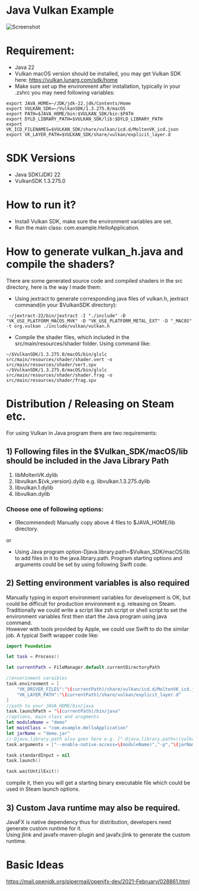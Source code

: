 # Java Vulkan Example  

![Screenshot](https://github.com/chengenzhao/java-vulkan-mac/assets/5525436/8b8e50ab-ebc3-4d68-8164-985bdb3ab177)

# Requirement:  

* Java 22
* Vulkan macOS version should be installed, you may get Vulkan SDK here: https://vulkan.lunarg.com/sdk/home
* Make sure set up the environment after installation, typically in your .zshrc you may need following variables:
```text
export JAVA_HOME=~/JDK/jdk-22.jdk/Contents/Home
export VULKAN_SDK=~/VulkanSDK/1.3.275.0/macOS
export PATH=$JAVA_HOME/bin:$VULKAN_SDK/bin:$PATH
export DYLD_LIBRARY_PATH=$VULKAN_SDK/lib:$DYLD_LIBRARY_PATH
export VK_ICD_FILENAMES=$VULKAN_SDK/share/vulkan/icd.d/MoltenVK_icd.json
export VK_LAYER_PATH=$VULKAN_SDK/share/vulkan/explicit_layer.d
```

# SDK Versions 

* Java SDK(JDK) 22
* VulkanSDK 1.3.275.0

# How to run it?
* Install Vulkan SDK, make sure the environment variables are set.
* Run the main class: com.example.HelloApplication.

# How to generate vulkan_h.java and compile the shaders? 
There are some generated source code and compiled shaders in the src directory, here is the way I made them:
* Using jextract to generate corresponding java files of vulkan.h, jextract command(in your $VulkanSDK directory): 
```text
 ~/jextract-22/bin/jextract -I "./include" -D "VK_USE_PLATFORM_MACOS_MVK" -D "VK_USE_PLATFORM_METAL_EXT" -D "_MACOS" -t org.vulkan ./include/vulkan/vulkan.h
```
* Compile the shader files, which included in the src/main/resources/shader folder. Using command like:
```shell
~/$VulkanSDK/1.3.275.0/macOS/bin/glslc src/main/resources/shader/shader.vert -o src/main/resources/shader/vert.spv
~/$VulkanSDK/1.3.275.0/macOS/bin/glslc src/main/resources/shader/shader.frag -o src/main/resources/shader/frag.spv
```

# Distribution / Releasing on Steam etc.

For using Vulkan in Java program there are two requirements:

## 1) Following files in the $Vulkan_SDK/macOS/lib should be included in the Java Library Path

1) libMoltenVK.dylib
2) libvulkan.${vk_version}.dylib e.g. libvulkan.1.3.275.dylib
3) libvulkan.1.dylib
4) libvulkan.dylib

### Choose one of following options:
* (Recommended) Manually copy above 4 files to $JAVA_HOME/lib directory.     

or
* Using Java program option-Djava.library.path=$Vulkan_SDK/macOS/lib to add files in it to the java.library.path. Program starting options and arguments could be set by using following Swift code.

## 2) Setting environment variables is also required
Manually typing in export environment variables for development is OK, but could be difficult for production environment e.g. releasing on Steam.  
Traditionally we could write a script like zsh script or shell script to set the environment variables first then start the Java program using java command.  
However with tools provided by Apple, we could use Swift to do the similar job.
A typical Swift wrapper code like:
```swift
import Foundation

let task = Process()

let currentPath = FileManager.default.currentDirectoryPath

//envorinment varaibles
task.environment = [
    "VK_DRIVER_FILES":"\(currentPath)/share/vulkan/icd.d/MoltenVK_icd.json",
    "VK_LAYER_PATH":"\(currentPath)/share/vulkan/explicit_layer.d"
]
//path to your JAVA_HOME/bin/java
task.launchPath = "\(currentPath)/bin/java"
//options, main class and arugments
let moduleName = "demo"
let mainClass = "com.example.HelloApplication"
let jarName = "demo.jar"
//-Djava.library.path also goes here e.g. ["-Djava.library.path=\(vulkanSDKLibPath)",...
task.arguments = ["--enable-native-access=\(moduleName)","-p","\(jarName)","-m","\(moduleName)/\(mainClass)"]

task.standardInput = nil
task.launch()

task.waitUntilExit()
```
compile it, then you will get a starting binary executable file which could be used in Steam launch options.

## 3) Custom Java runtime may also be required.
JavaFX is native dependency thus for distribution, developers need generate custom runtime for it.    
Using jlink and javafx-maven-plugin and javafx:jlink to generate the custom runtime.

# Basic Ideas

https://mail.openjdk.org/pipermail/openjfx-dev/2021-February/028861.html